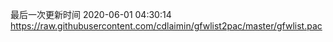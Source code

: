 最后一次更新时间 2020-06-01 04:30:14
https://raw.githubusercontent.com/cdlaimin/gfwlist2pac/master/gfwlist.pac


